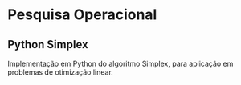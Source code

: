 # Pesquisa Operacional

## Python Simplex

Implementação em Python do algoritmo Simplex, para aplicação em problemas de otimização linear.
